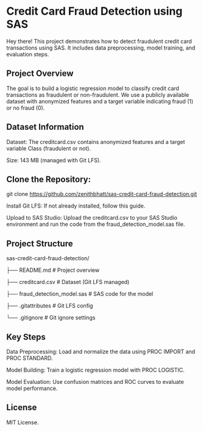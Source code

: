 # **Credit Card Fraud Detection using SAS**

Hey there! This project demonstrates how to detect fraudulent credit card transactions using SAS. It includes data preprocessing, model training, and evaluation steps.

## Project Overview

The goal is to build a logistic regression model to classify credit card transactions as fraudulent or non-fraudulent. We use a publicly available dataset with anonymized features and a target variable indicating fraud (1) or no fraud (0).

## Dataset Information

Dataset: The creditcard.csv contains anonymized features and a target variable Class (fraudulent or not).

Size: 143 MB (managed with Git LFS).

## Clone the Repository:

git clone https://github.com/zenithbhatt/sas-credit-card-fraud-detection.git

Install Git LFS: If not already installed, follow this guide.

Upload to SAS Studio: Upload the creditcard.csv to your SAS Studio environment and run the code from the fraud_detection_model.sas file.

## Project Structure

sas-credit-card-fraud-detection/

├── README.md                  # Project overview

├── creditcard.csv             # Dataset (Git LFS managed)

├── fraud_detection_model.sas  # SAS code for the model

├── .gitattributes             # Git LFS config

└── .gitignore                 # Git ignore settings

## Key Steps

Data Preprocessing: Load and normalize the data using PROC IMPORT and PROC STANDARD.

Model Building: Train a logistic regression model with PROC LOGISTIC.

Model Evaluation: Use confusion matrices and ROC curves to evaluate model performance.

## License

MIT License.